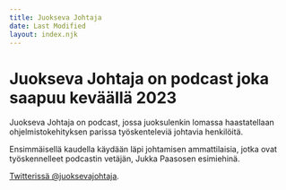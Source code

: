 ```yaml
---
title: Juokseva Johtaja
date: Last Modified
layout: index.njk
---
```

# Juokseva Johtaja on podcast joka saapuu keväällä 2023

Juokseva Johtaja on podcast, jossa juoksulenkin lomassa haastatellaan ohjelmistokehityksen parissa työskenteleviä johtavia henkilöitä.

Ensimmäisellä kaudella käydään läpi johtamisen ammattilaisia, jotka ovat työskennelleet podcastin vetäjän, Jukka Paasosen esimiehinä.

[Twitterissä @juoksevajohtaja](https://twitter.com/juoksevajohtaja).
